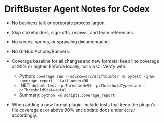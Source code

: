 # DriftBuster Agent Notes for Codex
- No business talk or corporate process jargon.
- Skip stakeholders, sign-offs, reviews, and team references.
- No weeks, sprints, or sprawling documentation.
- No GitHub Actions/Runners.

- Coverage baseline for all changes and new formats: keep line coverage at
  90% or higher. Enforce locally, not via CI. Verify with:
  - Python: `coverage run --source=src/driftbuster -m pytest -q && coverage report --fail-under=90`
  - .NET: `dotnet test -p:Threshold=90 -p:ThresholdType=line -p:ThresholdStat=total`
  - Summary: `python -m scripts.coverage_report`

- When adding a new format plugin, include tests that keep the plugin’s file
  coverage at or above 90% and update docs under `docs/` accordingly.
